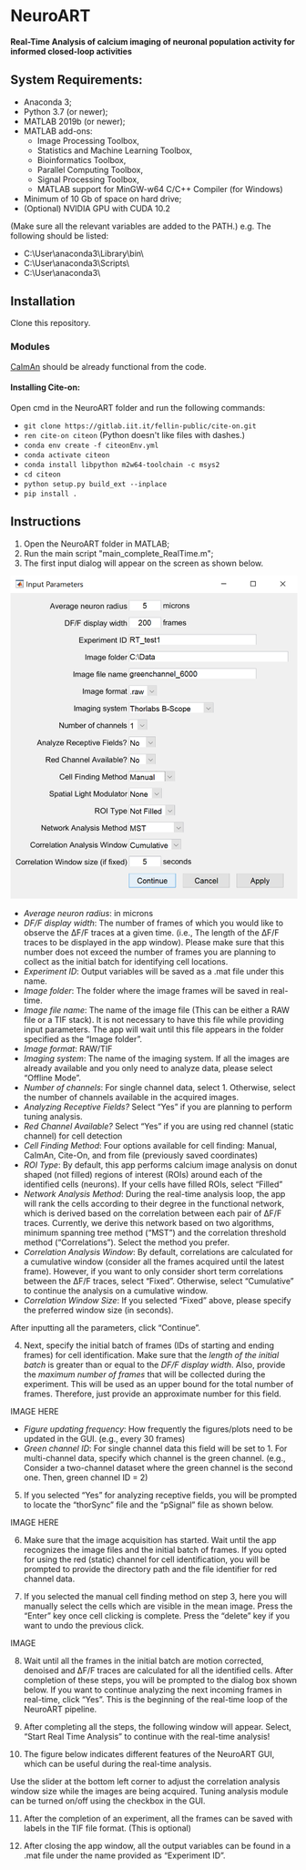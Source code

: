 # NeuroART  

#### Real-Time Analysis of calcium imaging of neuronal population activity for informed closed-loop activities

## System Requirements:
- Anaconda 3;
- Python 3.7 (or newer);
- MATLAB 2019b (or newer);
- MATLAB add-ons:
    - Image Processing Toolbox,
    - Statistics and Machine Learning Toolbox,
    - Bioinformatics Toolbox,
    - Parallel Computing Toolbox,
    - Signal Processing Toolbox,
    - MATLAB support for MinGW-w64 C/C++ Compiler (for Windows)
- Minimum of 10 Gb of space on hard drive;
- (Optional) NVIDIA GPU with CUDA 10.2

(Make sure all the relevant variables are added to the PATH.)
e.g. The following should be listed:
- C:\User\anaconda3\Library\bin\
- C:\User\anaconda3\Scripts\ 
- C:\User\anaconda3\


## Installation 

Clone this repository.

### Modules

[CaImAn](https://caiman.readthedocs.io/en/master/index.html) should be already functional from the code.

#### Installing Cite-on:

Open cmd in the NeuroART folder and run the following commands:
- `git clone https://gitlab.iit.it/fellin-public/cite-on.git`
- `ren cite-on citeon` (Python doesn't like files with dashes.)
- `conda env create -f citeonEnv.yml`
- `conda activate citeon`
- `conda install libpython m2w64-toolchain -c msys2`
- `cd citeon`
- `python setup.py build_ext --inplace`
- `pip install .`

## Instructions 

1. Open the NeuroART folder in MATLAB;
2. Run the main script "main_complete_RealTime.m";
3. The first input dialog will appear on the screen as shown below.

![dialog 1](images/dialog1.png)

- *Average neuron radius*: in microns
- *DF/F display width*: The number of frames of which you would like to observe the ΔF/F traces at a given time. (i.e., The length of the ΔF/F traces to be displayed in the app window). Please make sure that this number does not exceed the number of frames you are planning to collect as the initial batch for identifying cell locations.
- *Experiment ID*: Output variables will be saved as a .mat file under this name.
- *Image folder*: The folder where the image frames will be saved in real-time.
- *Image file name*: The name of the image file (This can be either a RAW file or a TIF stack). It is not necessary to have this file while providing input parameters. The app will wait until this file appears in the folder specified as the “Image folder”.
- *Image format*: RAW/TIF
- *Imaging system*: The name of the imaging system. If all the images are already available and you
only need to analyze data, please select “Offline Mode”.
- *Number of channels*: For single channel data, select 1. Otherwise, select the number of channels available in the acquired images.
- *Analyzing Receptive Fields?* Select “Yes” if you are planning to perform tuning analysis.
- *Red Channel Available?* Select “Yes” if you are using red channel (static channel) for cell detection 
- *Cell Finding Method*: Four options available for cell finding: Manual, CaImAn, Cite-On, and from file (previously saved coordinates)
- *ROI Type*: By default, this app performs calcium image analysis on donut shaped (not filled) regions of interest (ROIs) around each of the identified cells (neurons). If your cells have filled ROIs, select “Filled”
- *Network Analysis Method*: During the real-time analysis loop, the app will rank the cells according to their degree in the functional network, which is derived based on the correlation between each pair of ΔF/F traces. Currently, we derive this network based on two algorithms, minimum spanning tree method (“MST”) and the correlation threshold method (“Correlations”). Select the method you prefer.
- *Correlation Analysis Window*: By default, correlations are calculated for a cumulative window (consider all the frames acquired until the latest frame). However, if you want to only consider short term correlations between the ΔF/F traces, select “Fixed”. Otherwise, select “Cumulative” to continue the analysis on a cumulative window.
- *Correlation Window Size*: If you selected “Fixed” above, please specify the preferred window size
(in seconds).

After inputting all the parameters, click “Continue”.

4. Next, specify the initial batch of frames (IDs of starting and ending frames) for cell identification. Make sure that the *length of the initial batch* is greater than or equal to the *DF/F display width*. Also, provide the *maximum number of frames* that will be collected during the experiment. This will be used as an upper bound for the total number of frames. Therefore, just provide an approximate number for this field.

IMAGE HERE

- *Figure updating frequency*: How frequently the figures/plots need to be updated in the GUI. (e.g., every 30 frames)
- *Green channel ID*: For single channel data this field will be set to 1. For multi-channel data, specify which channel is the green channel. (e.g., Consider a two-channel dataset where the green channel is the second one. Then, green channel ID = 2)

5. If you selected “Yes” for analyzing receptive fields, you will be prompted to locate the “thorSync”
file and the “pSignal” file as shown below. 

IMAGE HERE

6. Make sure that the image acquisition has started. Wait until the app recognizes the image files and the initial batch of frames. If you opted for using the red (static) channel for cell identification, you will be prompted to provide the directory path and the file identifier for red channel data.

7. If you selected the manual cell finding method on step 3, here you will manually select the cells which are visible in the mean image. Press the “Enter” key once
cell clicking is complete. Press the “delete” key if you want to undo the previous click.

IMAGE

8. Wait until all the frames in the initial batch are motion corrected, denoised and ΔF/F traces are calculated for all the identified cells. After completion of these steps, you will be prompted to the dialog box shown below. If you want to continue analyzing the next incoming frames in real-time, click “Yes”. This is the beginning of the real-time loop of the NeuroART pipeline.

9. After completing all the steps, the following window will appear. Select, “Start Real Time Analysis”
to continue with the real-time analysis!

10. The figure below indicates different features of the NeuroART GUI, which can be useful during the real-time analysis.

Use the slider at the bottom left corner to adjust the correlation analysis window size while the images are being acquired.
Tuning analysis module can be turned on/off using the checkbox in the GUI.

11. After the completion of an experiment, all the frames can be saved with labels in the TIF file format. (This is optional)

12. After closing the app window, all the output variables can be found in a .mat file under the name
provided as “Experiment ID”.




